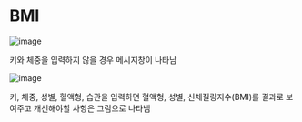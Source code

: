 # BMI

![image](https://user-images.githubusercontent.com/92987632/147997121-29333bd5-779f-4aab-99f4-3781580d41c0.png)

키와 체중을 입력하지 않을 경우 메시지창이 나타남

![image](https://user-images.githubusercontent.com/92987632/147997156-43bebca2-a30f-42a5-ad9e-aacb6062a0ee.png)

키, 체중, 성별, 혈액형, 습관을 입력하면
혈액형, 성별, 신체질량지수(BMI)를 결과로 보여주고
개선해야할 사항은 그림으로 나타냄
